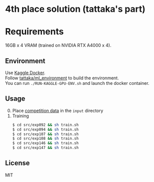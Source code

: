 # 4th place solution (tattaka's part)

# Requirements
16GB x 4 VRAM (trained on NVIDIA RTX A4000 x 4).

## Environment
Use [Kaggle Docker](https://console.cloud.google.com/gcr/images/kaggle-gpu-images/GLOBAL/python).  
Follow [tattaka/ml_environment](https://github.com/tattaka/ml_environment) to build the environment.  
You can run `./RUN-KAGGLE-GPU-ENV.sh` and launch the docker container.

## Usage
0. Place [competition data](https://www.kaggle.com/competitions/hms-harmful-brain-activity-classification/data) in the `input` directory
1. Training
    ```bash
    $ cd src/exp092 && sh train.sh
    $ cd src/exp094 && sh train.sh
    $ cd src/exp107 && sh train.sh
    $ cd src/exp108 && sh train.sh
    $ cd src/exp146 && sh train.sh
    $ cd src/exp147 && sh train.sh
    ```
## License
MIT
